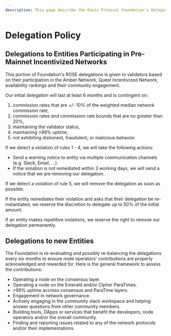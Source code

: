 ```yaml
---
description: This page describe the Oasis Protocol Foundation's Delegation Policy.
---
```


# Delegation Policy

## Delegations to Entities Participating in Pre-Mainnet Incentivized Networks

This portion of Foundation's ROSE delegations is given to validators based on their participation in the Amber Network, Quest incentivized Network, availability rankings and their community engagement.

Our initial delegation will last at least 6 months and is contingent on:

1. commission rates that are +/- 10% of the weighted median network commission rate,
2. commission rates and commission rate bounds that are no greater than 20%,
3. maintaining the validator status,
4. maintaining >99% uptime,
5. not exhibiting dishonest, fraudulent, or malicious behavior.

If we detect a violation of rules 1 - 4, we will take the following actions:

* Send a warning notice to entity via multiple communication channels (e.g. Slack, Email, ...).
* If the violation is not remediated within 3 working days, we will send a notice that we are removing our delegation.

If we detect a violation of rule 5,  we will remove the delegation as soon as possible.

If the entity remediates their violation and asks that their delegation be re-instantiated, we reserve the discretion to delegate up to 50% of the initial amount.

If an entity makes repetitive violations, we reserve the right to remove our delegation permanently.

## Delegations to new Entities

The Foundation is re-evaluating and possibly re-balancing the delegations every six months to ensure node operators' contributions are properly acknowledged and rewarded for. Here is the general framework to assess the contributions:

* Operating a node on the consensus layer.
* Operating a node on the Emerald and/or Cipher ParaTimes.
* \>99% uptime accross consensus and ParaTime layers.
* Engagement in network governance.
* Actively engaging in the community slack workspace and helping answer questions from other community members.
* Building tools, DApps or services that benefit the developers, node operators and/or the overall community.
* Finding and reporting issues related to any of the network protocols and/or their implementations.
